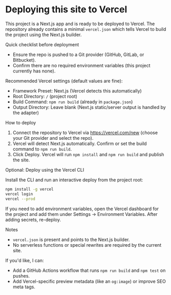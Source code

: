# Deploying this site to Vercel

This project is a Next.js app and is ready to be deployed to Vercel. The repository already contains a minimal `vercel.json` which tells Vercel to build the project using the Next.js builder.

Quick checklist before deployment
- Ensure the repo is pushed to a Git provider (GitHub, GitLab, or Bitbucket).
- Confirm there are no required environment variables (this project currently has none).

Recommended Vercel settings (default values are fine):
- Framework Preset: Next.js (Vercel detects this automatically)
- Root Directory: `/` (project root)
- Build Command: `npm run build` (already in `package.json`)
- Output Directory: Leave blank (Next.js static/server output is handled by the adapter)

How to deploy

1. Connect the repository to Vercel via https://vercel.com/new (choose your Git provider and select the repo).
2. Vercel will detect Next.js automatically. Confirm or set the build command to `npm run build`.
3. Click Deploy. Vercel will run `npm install` and `npm run build` and publish the site.

Optional: Deploy using the Vercel CLI

Install the CLI and run an interactive deploy from the project root:

```bash
npm install -g vercel
vercel login
vercel --prod
```

If you need to add environment variables, open the Vercel dashboard for the project and add them under Settings → Environment Variables. After adding secrets, re-deploy.

Notes
- `vercel.json` is present and points to the Next.js builder.
- No serverless functions or special rewrites are required by the current site.

If you'd like, I can:
- Add a GitHub Actions workflow that runs `npm run build` and `npm test` on pushes.
- Add Vercel-specific preview metadata (like an `og:image`) or improve SEO meta tags.
